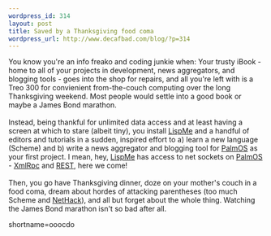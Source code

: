 ```yaml
--- 
wordpress_id: 314
layout: post
title: Saved by a Thanksgiving food coma
wordpress_url: http://www.decafbad.com/blog/?p=314
---
```

You know you're an info freako and coding junkie when:  Your trusty iBook - home to all of your projects in development, news aggregators, and blogging tools - goes into the shop for repairs, and all you're left with is a Treo 300 for convienient from-the-couch computing over the long Thanksgiving weekend.  Most people would settle into a good book or maybe a James Bond marathon.
<br /><br />
Instead, being thankful for unlimited data access and at least having a screen at which to stare (albeit tiny), you install <a href="http://www.decafbad.com/twiki/bin/view/Main/LispMe">LispMe</a> and a handful of editors and tutorials in a sudden, inspired effort to a) learn a new language (Scheme) and b) write a news aggregator and blogging tool for <a href="http://www.decafbad.com/twiki/bin/view/Main/PalmOS">PalmOS</a> as your first project.  I mean, hey, <a href="http://www.decafbad.com/twiki/bin/view/Main/LispMe">LispMe</a> has access to net sockets on <a href="http://www.decafbad.com/twiki/bin/view/Main/PalmOS">PalmOS</a> -  <a href="http://www.decafbad.com/twiki/bin/view/Main/XmlRpc">XmlRpc</a> and <a href="http://www.decafbad.com/twiki/bin/view/Main/REST">REST</a>, here we come!
<br /><br />
Then, you go have Thanksgiving dinner, doze on your mother's couch in a food coma, dream about hordes of attacking parentheses (too much Scheme and <a href="http://www.decafbad.com/twiki/bin/view/Main/NetHack">NetHack</a>), and all but forget about the whole thing.  Watching the James Bond marathon isn't so bad after all.
<!--more-->
shortname=ooocdo
